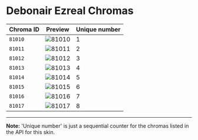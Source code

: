 # Debonair Ezreal Chromas

| Chroma ID | Preview | Unique number |
|---|---|---|
| `81010` | ![81010](https://raw.communitydragon.org/latest/plugins/rcp-be-lol-game-data/global/default/v1/champion-chroma-images/81/81010.png) | 1 |
| `81011` | ![81011](https://raw.communitydragon.org/latest/plugins/rcp-be-lol-game-data/global/default/v1/champion-chroma-images/81/81011.png) | 2 |
| `81012` | ![81012](https://raw.communitydragon.org/latest/plugins/rcp-be-lol-game-data/global/default/v1/champion-chroma-images/81/81012.png) | 3 |
| `81013` | ![81013](https://raw.communitydragon.org/latest/plugins/rcp-be-lol-game-data/global/default/v1/champion-chroma-images/81/81013.png) | 4 |
| `81014` | ![81014](https://raw.communitydragon.org/latest/plugins/rcp-be-lol-game-data/global/default/v1/champion-chroma-images/81/81014.png) | 5 |
| `81015` | ![81015](https://raw.communitydragon.org/latest/plugins/rcp-be-lol-game-data/global/default/v1/champion-chroma-images/81/81015.png) | 6 |
| `81016` | ![81016](https://raw.communitydragon.org/latest/plugins/rcp-be-lol-game-data/global/default/v1/champion-chroma-images/81/81016.png) | 7 |
| `81017` | ![81017](https://raw.communitydragon.org/latest/plugins/rcp-be-lol-game-data/global/default/v1/champion-chroma-images/81/81017.png) | 8 |

---

**Note:** 'Unique number' is just a sequential counter for the chromas listed in the API for this skin.